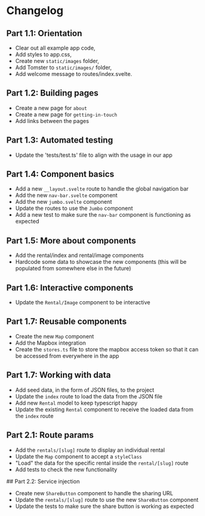 # Changelog

## Part 1.1: Orientation

- Clear out all example app code,
- Add styles to app.css,
- Create new `static/images` folder,
- Add Tomster to `static/images/` folder,
- Add welcome message to routes/index.svelte.

## Part 1.2: Building pages

- Create a new page for `about`
- Create a new page for `getting-in-touch`
- Add links between the pages

## Part 1.3: Automated testing

- Update the 'tests/test.ts' file to align with the usage in our app

## Part 1.4: Component basics

- Add a new `__layout.svelte` route to handle the global navigation bar
- Add the new `nav-bar.svelte` component
- Add the new `jumbo.svelte` component
- Update the routes to use the `Jumbo` component
- Add a new test to make sure the `nav-bar` component is functioning as expected

## Part 1.5: More about components

- Add the rental/index and rental/image components
- Hardcode some data to showcase the new components (this will be populated from somewhere else in the future)

## Part 1.6: Interactive components

- Update the `Rental/Image` component to be interactive

## Part 1.7: Reusable components

- Create the new `Map` component
- Add the Mapbox integration
- Create the `stores.ts` file to store the mapbox access token so that it can be accessed from everywhere in the app

## Part 1.7: Working with data

- Add seed data, in the form of JSON files, to the project
- Update the `index` route to load the data from the JSON file
- Add new `Rental` model to keep typescript happy
- Update the existing `Rental` component to receive the loaded data from the `index` route

## Part 2.1: Route params

- Add the `rentals/[slug]` route to display an individual rental
- Update the `Map` component to accept a `styleClass`
- "Load" the data for the specific rental inside the `rental/[slug]` route
- Add tests to check the new functionality

## Part 2.2: Service injection

- Create new `ShareButton` component to handle the sharing URL
- Update the `rentals/[slug]` route to use the new `ShareButton` component
- Update the tests to make sure the share button is working as expected
